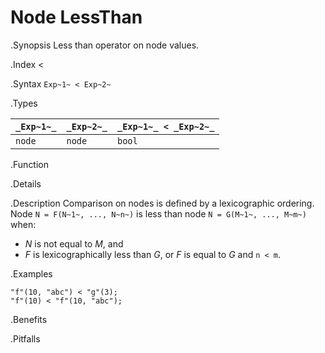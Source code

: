 # Node LessThan

.Synopsis
Less than operator on node values.

.Index
<

.Syntax
`Exp~1~ < Exp~2~`

.Types


| `_Exp~1~_` |  `_Exp~2~_` | `_Exp~1~_ < _Exp~2~_`  |
| --- | --- | --- |
| `node`    |  `node`    | `bool`               |


.Function

.Details

.Description
Comparison on nodes is defined by a lexicographic ordering. Node `N = F(N~1~, ..., N~n~)` is less than node 
`N = G(M~1~, ..., M~m~)` when:
*  _N_ is not equal to _M_, and
*  _F_ is lexicographically less than _G_, or _F_ is equal to _G_ and `n < m`.

.Examples
```rascal-shell
"f"(10, "abc") < "g"(3);
"f"(10) < "f"(10, "abc");
```

.Benefits

.Pitfalls

